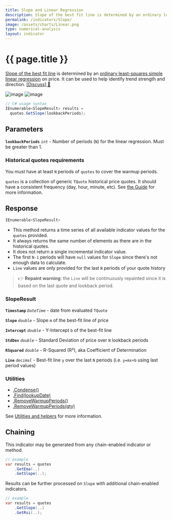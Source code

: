 ```yaml
---
title: Slope and Linear Regression
description: Slope of the best fit line is determined by an ordinary least-squares simple linear regression on price.  It can be used to help identify trend strength and direction.  This indicator can be used to produce both a rolling slope value and a straight line through a specified lookback window.
permalink: /indicators/Slope/
image: /assets/charts/Linear.png
type: numerical-analysis
layout: indicator
---
```


# {{ page.title }}

[Slope of the best fit line](https://school.stockcharts.com/doku.php?id=technical_indicators:slope) is determined by an [ordinary least-squares simple linear regression](https://en.wikipedia.org/wiki/Simple_linear_regression) on price.  It can be used to help identify trend strength and direction.
[[Discuss] &#128172;]({{site.github.repository_url}}/discussions/241 "Community discussion about this indicator")

![image]({{site.baseurl}}/assets/charts/Linear.png)
![image]({{site.baseurl}}/assets/charts/Slope.png)

```csharp
// C# usage syntax
IEnumerable<SlopeResult> results =
  quotes.GetSlope(lookbackPeriods);
```

## Parameters

**`lookbackPeriods`** _`int`_ - Number of periods (`N`) for the linear regression.  Must be greater than 1.

### Historical quotes requirements

You must have at least `N` periods of `quotes` to cover the warmup periods.

`quotes` is a collection of generic `TQuote` historical price quotes.  It should have a consistent frequency (day, hour, minute, etc).  See [the Guide]({{site.baseurl}}/guide/#historical-quotes) for more information.

## Response

```csharp
IEnumerable<SlopeResult>
```

- This method returns a time series of all available indicator values for the `quotes` provided.
- It always returns the same number of elements as there are in the historical quotes.
- It does not return a single incremental indicator value.
- The first `N-1` periods will have `null` values for `Slope` since there's not enough data to calculate.
- `Line` values are only provided for the last `N` periods of your quote history

> &#128073; **Repaint warning**: the `Line` will be continuously repainted since it is based on the last quote and lookback period.

### SlopeResult

**`Timestamp`** _`DateTime`_ - date from evaluated `TQuote`

**`Slope`** _`double`_ - Slope `m` of the best-fit line of price

**`Intercept`** _`double`_ - Y-Intercept `b` of the best-fit line

**`StdDev`** _`double`_ - Standard Deviation of price over `N` lookback periods

**`RSquared`** _`double`_ - R-Squared (R&sup2;), aka Coefficient of Determination

**`Line`** _`decimal`_ - Best-fit line `y` over the last `N` periods (i.e. `y=mx+b` using last period values)

### Utilities

- [.Condense()]({{site.baseurl}}/utilities#condense)
- [.Find(lookupDate)]({{site.baseurl}}/utilities#find-indicator-result-by-date)
- [.RemoveWarmupPeriods()]({{site.baseurl}}/utilities#remove-warmup-periods)
- [.RemoveWarmupPeriods(qty)]({{site.baseurl}}/utilities#remove-warmup-periods)

See [Utilities and helpers]({{site.baseurl}}/utilities#utilities-for-indicator-results) for more information.

## Chaining

This indicator may be generated from any chain-enabled indicator or method.

```csharp
// example
var results = quotes
    .GetEma(..)
    .GetSlope(..);
```

Results can be further processed on `Slope` with additional chain-enabled indicators.

```csharp
// example
var results = quotes
    .GetSlope(..)
    .GetRsi(..);
```
